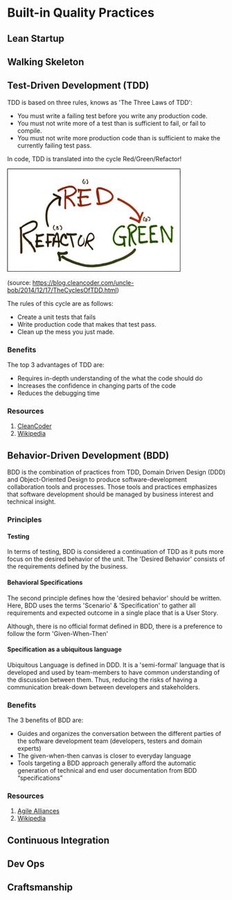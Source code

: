 # Built-in Quality Practices

## Lean Startup 

## Walking Skeleton 

## Test-Driven Development (TDD) 

TDD is based on three rules, knows as 'The Three Laws of TDD': 

* You must write a failing test before you write any production code.
* You must not write more of a test than is sufficient to fail, or fail to compile.
* You must not write more production code than is sufficient to make the currently 
  failing test pass.
  
In code, TDD is translated into the cycle Red/Green/Refactor!

[![TDD_Cycle](photos/red_green_refactor.jpg)](photos/red_green_refactor.jpg)

(source: https://blog.cleancoder.com/uncle-bob/2014/12/17/TheCyclesOfTDD.html)

The rules of this cycle are as follows: 
* Create a unit tests that fails
* Write production code that makes that test pass. 
* Clean up the mess you just made.

### Benefits
The top 3 advantages of TDD are: 
* Requires in-depth understanding of the what the code should do
* Increases the confidence in changing parts of the code
* Reduces the debugging time  

### Resources 
1. [CleanCoder](https://blog.cleancoder.com/uncle-bob/2014/12/17/TheCyclesOfTDD.html)
2. [Wikipedia](https://en.wikipedia.org/wiki/Test-driven_development)

## Behavior-Driven Development (BDD)

BDD is the combination of practices from TDD, Domain Driven Design (DDD) and 
Object-Oriented Design to produce software-development collaboration tools and 
processes. Those tools and practices emphasizes that software development should
be managed by business interest and technical insight. 

### Principles 

#### Testing 
In terms of testing, BDD is considered a continuation of TDD as it puts more 
focus on the desired behavior of the unit. The 'Desired Behavior' consists of 
the requirements defined by the business. 

#### Behavioral Specifications 
The second principle defines how the 'desired behavior' should be written. Here, 
BDD uses the terms 'Scenario' & 'Specification' to gather all requirements and 
expected outcome in a single place that is a User Story. 

Although, there is no official format defined in BDD, there is a preference to 
follow the form 'Given-When-Then'

#### Specification as a ubiquitous language
Ubiquitous Language is defined in DDD. It is a 'semi-formal' language that is 
developed and used by team-members to have common understanding of the discussion 
between them. Thus, reducing the risks of having a communication break-down 
between developers and stakeholders.


### Benefits 
The 3 benefits of BDD are: 
* Guides and organizes the conversation between the different parties of the 
 software development team (developers, testers and domain experts)
* The given-when-then canvas is closer to everyday language
* Tools targeting a BDD approach generally afford the automatic generation 
  of technical and end user documentation from BDD “specifications”
  
 ### Resources
 1. [Agile Alliances](https://www.agilealliance.org/glossary/bdd/)
 2. [Wikipedia](https://en.wikipedia.org/wiki/Behavior-driven_development) 

## Continuous Integration 

## Dev Ops 

## Craftsmanship 

